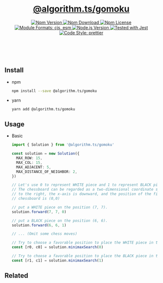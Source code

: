 <header>
  <h1 align="center">
    <a href="https://github.com/guanghechen/algorithm.ts/tree/@algorithm.ts/gomoku@4.0.0-alpha.0/packages/gomoku#readme">@algorithm.ts/gomoku</a>
  </h1>
  <div align="center">
    <a href="https://www.npmjs.com/package/@algorithm.ts/gomoku">
      <img
        alt="Npm Version"
        src="https://img.shields.io/npm/v/@algorithm.ts/gomoku.svg"
      />
    </a>
    <a href="https://www.npmjs.com/package/@algorithm.ts/gomoku">
      <img
        alt="Npm Download"
        src="https://img.shields.io/npm/dm/@algorithm.ts/gomoku.svg"
      />
    </a>
    <a href="https://www.npmjs.com/package/@algorithm.ts/gomoku">
      <img
        alt="Npm License"
        src="https://img.shields.io/npm/l/@algorithm.ts/gomoku.svg"
      />
    </a>
    <a href="#install">
      <img
        alt="Module Formats: cjs, esm"
        src="https://img.shields.io/badge/module_formats-cjs%2C%20esm-green.svg"
      />
    </a>
    <a href="https://github.com/nodejs/node">
      <img
        alt="Node.js Version"
        src="https://img.shields.io/node/v/@algorithm.ts/gomoku"
      />
    </a>
    <a href="https://github.com/facebook/jest">
      <img
        alt="Tested with Jest"
        src="https://img.shields.io/badge/tested_with-jest-9c465e.svg"
      />
    </a>
    <a href="https://github.com/prettier/prettier">
      <img
        alt="Code Style: prettier"
        src="https://img.shields.io/badge/code_style-prettier-ff69b4.svg?style=flat-square"
      />
    </a>
  </div>
</header>
<br/>

## Install

- npm

  ```bash
  npm install --save @algorithm.ts/gomoku
  ```

- yarn

  ```bash
  yarn add @algorithm.ts/gomoku
  ```

## Usage

- Basic

  ```typescript
  import { Solution } from '@algorithm.ts/gomoku'

  const solution = new Solution({
    MAX_ROW: 15,
    MAX_COL: 15,
    MAX_ADJACENT: 5,
    MAX_DISTANCE_OF_NEIGHBOR: 2,
  })

  // Let's use 0 to represent WHITE piece and 1 to represent BLACK piece.
  // The chessboard can be regarded as a two-dimensional coordinate system, in which the y-axis is
  // to the right, the x-axis is downward, and the position of the first moveable piece on the
  // chessboard is (0,0)

  // put a WHITE piece on the position (7, 7).
  solution.forward(7, 7, 0)

  // put a BLACK piece on the position (6, 6).
  solution.forward(6, 6, 1)

  // ... (Omit some chess moves)

  // Try to choose a favorable position to place the WHITE piece in the free position of the chessboard.
  const [r0, c0] = solution.minimaxSearch(0)

  // Try to choose a favorable position to place the BLACK piece in the free position of the chessboard.
  const [r1, c1] = solution.minimaxSearch(1)
  ```

## Related

[homepage]:
  https://github.com/guanghechen/algorithm.ts/tree/@algorithm.ts/gomoku@4.0.0-alpha.0/packages/gomoku#readme
